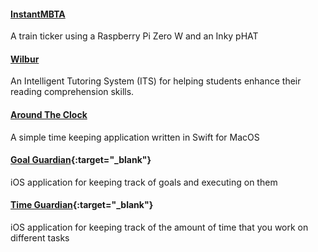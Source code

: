 
#### [InstantMBTA](/projects/instantmbta)

A train ticker using a Raspberry Pi Zero W and an Inky pHAT

#### [Wilbur](/projects/wilbur)

An Intelligent Tutoring System (ITS) for helping students enhance their reading comprehension skills.

#### [Around The Clock](/projects/aroundtheclock)

A simple time keeping application written in Swift for MacOS

#### [Goal Guardian](https://github.com/RyanAngelo/goalguardian){:target="_blank"}

iOS application for keeping track of goals and executing on them

#### [Time Guardian](https://github.com/RyanAngelo/timeguardian){:target="_blank"}

iOS application for keeping track of the amount of time that you work on different tasks
